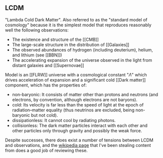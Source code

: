 ## LCDM
"Lambda Cold Dark Matter". Also referred to as the "standard model of cosmology" because it is the simplest model that reproduces reasonably well the following observations:
- The existence and structure of the [[CMB]]
- The large-scale structure in the distribution of [[Galaxies]]
- The observed abundances of hydrogen (including deuterium), helium, and lithium (see [[BBN]])
- The accelerating expansion of the universe observed in the light from distant galaxies and [[Supernovae]]

Model is an [[FLRW]] universe with a cosmological constant "$\Lambda$" which drives acceleration of expansion and a significant cold [[Dark matter]] component, which has the properties of:
- non-baryonic: 
   It consists of matter other than protons and neutrons (and electrons, by convention, although electrons are not baryons).
- cold: 
   Its velocity is far less than the speed of light at the epoch of radiation–matter equality (thus neutrinos are excluded, being non-baryonic but not cold).
- dissipationless: 
   It cannot cool by radiating photons.
- collisionless: 
   The dark matter particles interact with each other and other particles only through gravity and possibly the weak force.

Despite successes, there does exist a number of tensions between LCDM and observations, and the [wikipedia page](https://en.wikipedia.org/wiki/Lambda-CDM_model) that I've been stealing content from does a good job of reviewing these.